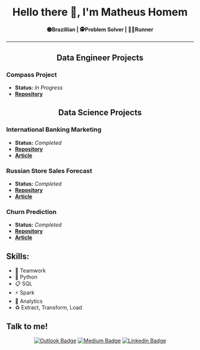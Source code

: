 <h1 align="center">Hello there 👋, I'm Matheus Homem</h1>

<h4 align="center"> 🟢Brazillian | 🕵️Problem Solver | 🏃‍♂️Runner </h4>


***

<h2 align="center">Data Engineer Projects</h2>

### Compass Project

- **Status:** *In Progress*
- **[Repository](https://github.com/Matheus-Homem/compass_project)**

<h2 align="center">Data Science Projects</h2>

### International Banking Marketing
- **Status:** *Completed*
- **[Repository](https://github.com/Matheus-Homem/international_bank_marketing)**
- **[Article](https://medium.com/dos-dados-%C3%A0-ci%C3%AAncia/projeto-de-clusteriza%C3%A7%C3%A3o-segmenta%C3%A7%C3%A3o-dos-clientes-de-um-banco-49604209eb25?source=collection_home---4------0-----------------------)**

### Russian Store Sales Forecast
- **Status:** *Completed*
- **[Repository](https://github.com/Matheus-Homem/russian_store_forecast)**
- **[Article](https://medium.com/dos-dados-%C3%A0-ci%C3%AAncia/projeto-de-regress%C3%A3o-previs%C3%A3o-de-vendas-96542812710)**

### Churn Prediction
- **Status:** *Completed*
- **[Repository](https://github.com/Matheus-Homem/churn-project)**
- **[Article](https://medium.com/dos-dados-%C3%A0-ci%C3%AAncia/projeto-de-classifica%C3%A7%C3%A3o-previs%C3%A3o-de-churn-957988791e4f)**

  
## Skills:
 - 🤝 Teamwork
 - 🐍 Python
 - 📋 SQL
 - ⚡ Spark
 - 🧠 Analytics
 - ♻️ Extract, Transform, Load
 
## Talk to me!

<div align="center">

  <span>

[![Outlook Badge](https://img.shields.io/badge/Microsoft_Outlook-0078D4?style=for-the-badge&logo=microsoft-outlook&logoColor=white)](mailto:matheuschomem@hotmail.com)      [![Medium Badge](https://img.shields.io/badge/Medium-12100E?style=for-the-badge&logo=medium&logoColor=white&link=https://medium.com/dos-dados-à-ciência)](https://medium.com/dos-dados-à-ciência)      [![Linkedin Badge](https://img.shields.io/badge/linkedin%20-%230077B5.svg?&style=for-the-badge&logo=linkedin&logoColor=white&link=https://www.linkedin.com/in/matheus-homem)](https://www.linkedin.com/in/matheus-homem)
 </span>

 </div>

</br>
